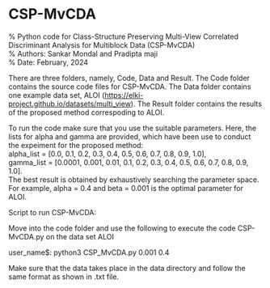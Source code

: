 # CSP-MvCDA
% Python code for Class-Structure Preserving Multi-View Correlated Discriminant Analysis for Multiblock Data (CSP-MvCDA)          
% Authors: Sankar Mondal and Pradipta maji                                                                                                 
% Date: February, 2024                                                                                                                               


There are three folders, namely, Code, Data and Result. 
The Code folder contains the source code files for CSP-MvCDA. 
The Data folder contains one example data set, ALOI (https://elki-project.github.io/datasets/multi_view). 
The Result folder contains the results of the proposed method correspoding to ALOI. 

To run the code make sure that you use the suitable parameters. Here, the lists for alpha and gamma are provided, which have been use to conduct the expeiment for the proposed method:       
alpha_list = [0.0, 0.1, 0.2, 0.3, 0.4, 0.5, 0.6, 0.7, 0.8, 0.9, 1.0],               
gamma_list = [0.0001, 0.001, 0.01, 0.1, 0.2, 0.3, 0.4, 0.5, 0.6, 0.7, 0.8, 0.9, 1.0].               
The best result is obtained by exhaustively searching the parameter space. For example, alpha = 0.4 and beta = 0.001 is the optimal parameter for ALOI. 

Script to run CSP-MvCDA:

Move into the code folder and use the following to execute the code CSP-MvCDA.py on the data set ALOI

user_name$: python3  CSP_MvCDA.py  0.001  0.4

Make sure that the data takes place in the data directory and follow the same format as shown in .txt file.
